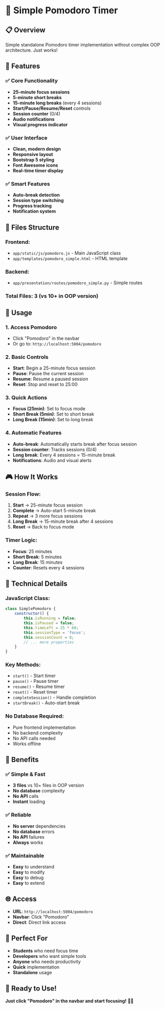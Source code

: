 # 🍅 Simple Pomodoro Timer

## 📋 **Overview**

Simple standalone Pomodoro timer implementation without complex OOP architecture. Just works!

## 🎯 **Features**

### **✅ Core Functionality**
- **25-minute focus sessions**
- **5-minute short breaks**
- **15-minute long breaks** (every 4 sessions)
- **Start/Pause/Resume/Reset** controls
- **Session counter** (0/4)
- **Audio notifications**
- **Visual progress indicator**

### **✅ User Interface**
- **Clean, modern design**
- **Responsive layout**
- **Bootstrap 5 styling**
- **Font Awesome icons**
- **Real-time timer display**

### **✅ Smart Features**
- **Auto-break detection**
- **Session type switching**
- **Progress tracking**
- **Notification system**

## 📁 **Files Structure**

### **Frontend:**
- `app/static/js/pomodoro.js` - Main JavaScript class
- `app/templates/pomodoro_simple.html` - HTML template

### **Backend:**
- `app/presentation/routes/pomodoro_simple.py` - Simple routes

### **Total Files: 3** (vs 10+ in OOP version)

## 🚀 **Usage**

### **1. Access Pomodoro**
- Click "Pomodoro" in the navbar
- Or go to: `http://localhost:5004/pomodoro`

### **2. Basic Controls**
- **Start**: Begin a 25-minute focus session
- **Pause**: Pause the current session
- **Resume**: Resume a paused session
- **Reset**: Stop and reset to 25:00

### **3. Quick Actions**
- **Focus (25min)**: Set to focus mode
- **Short Break (5min)**: Set to short break
- **Long Break (15min)**: Set to long break

### **4. Automatic Features**
- **Auto-break**: Automatically starts break after focus session
- **Session counter**: Tracks sessions (0/4)
- **Long break**: Every 4 sessions = 15-minute break
- **Notifications**: Audio and visual alerts

## 🎮 **How It Works**

### **Session Flow:**
1. **Start** → 25-minute focus session
2. **Complete** → Auto-start 5-minute break
3. **Repeat** → 3 more focus sessions
4. **Long Break** → 15-minute break after 4 sessions
5. **Reset** → Back to focus mode

### **Timer Logic:**
- **Focus**: 25 minutes
- **Short Break**: 5 minutes  
- **Long Break**: 15 minutes
- **Counter**: Resets every 4 sessions

## 🔧 **Technical Details**

### **JavaScript Class:**
```javascript
class SimplePomodoro {
    constructor() {
        this.isRunning = false;
        this.isPaused = false;
        this.timeLeft = 25 * 60;
        this.sessionType = 'focus';
        this.sessionCount = 0;
        // ... more properties
    }
}
```

### **Key Methods:**
- `start()` - Start timer
- `pause()` - Pause timer
- `resume()` - Resume timer
- `reset()` - Reset timer
- `completeSession()` - Handle completion
- `startBreak()` - Auto-start break

### **No Database Required:**
- Pure frontend implementation
- No backend complexity
- No API calls needed
- Works offline

## 🎉 **Benefits**

### **✅ Simple & Fast**
- **3 files** vs 10+ files in OOP version
- **No database** complexity
- **No API** calls
- **Instant** loading

### **✅ Reliable**
- **No server** dependencies
- **No database** errors
- **No API** failures
- **Always** works

### **✅ Maintainable**
- **Easy** to understand
- **Easy** to modify
- **Easy** to debug
- **Easy** to extend

## 🌐 **Access**

- **URL**: `http://localhost:5004/pomodoro`
- **Navbar**: Click "Pomodoro"
- **Direct**: Direct link access

## 🎯 **Perfect For**

- **Students** who need focus time
- **Developers** who want simple tools
- **Anyone** who needs productivity
- **Quick** implementation
- **Standalone** usage

## 🚀 **Ready to Use!**

**Just click "Pomodoro" in the navbar and start focusing!** 🍅✨
